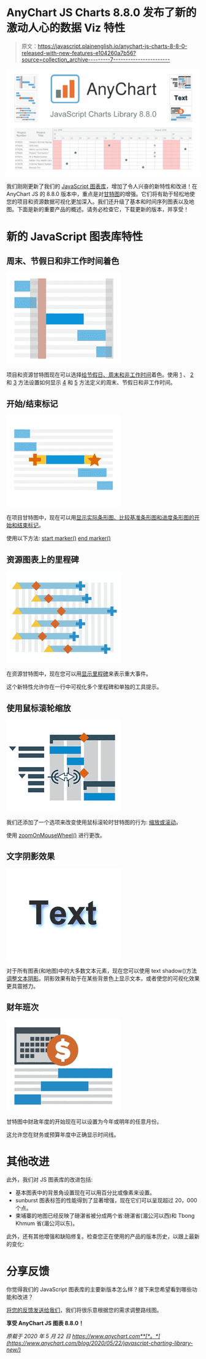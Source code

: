 # AnyChart JS Charts 8.8.0 发布了新的激动人心的数据 Viz 特性

> 原文：<https://javascript.plainenglish.io/anychart-js-charts-8-8-0-released-with-new-features-e104260a7b56?source=collection_archive---------7----------------------->

![](img/123bb7af7d3a08dd76375b0dab365433.png)

我们刚刚更新了我们的 [JavaScript 图表库](https://www.anychart.com)，增加了令人兴奋的新特性和改进！在 AnyChart JS 的 8.8.0 版本中，重点是对[甘特图](https://www.anychart.com/products/anygantt/overview/)的增强。它们将有助于轻松地使您的项目和资源数据可视化更加深入。我们还升级了基本和时间序列图表以及地图。下面是新的重要产品的概述。请务必检查它，下载更新的版本，并享受！

# 新的 JavaScript 图表库特性

## **周末、节假日和非工作时间着色**

![](img/8067191935cd8fbabb82b4ea47e02cd6.png)

项目和资源甘特图现在可以选择[给节假日、周末和非工作时间](https://www.anychart.com/products/anygantt/gallery/Gantt_General_Features/Milestones_Preview_Marker_Type.php)着色。使用 [1](https://api.anychart.com/anychart.core.ui.Timeline#weekendsFill) 、 [2](https://api.anychart.com/anychart.core.ui.Timeline#holidaysFill) 和 [3](https://api.anychart.com/anychart.core.ui.Timeline#workingFill) 方法设置如何显示 [4](https://api.anychart.com/anychart.core.gantt.Calendar#holidays) 和 [5](https://api.anychart.com/anychart.core.gantt.Calendar#schedule) 方法定义的周末、节假日和非工作时间。

## **开始/结束标记**

![](img/5b81a0c7142e52c36fa801ae4f2736f4.png)

在项目甘特图中，现在可以用[显示实际条形图、比较基准条形图和进度条形图的开始和结束标记](http://anychart.stg/products/anygantt/gallery/Gantt_General_Features/Start_and_End_Markers.php)。

使用以下方法:
[start marker()](https://api.anychart.com/?entry=startMarker)
[end marker()](https://api.anychart.com/?entry=endMarker)

## **资源图表上的里程碑**

![](img/3943f0df6936a610c9be1363835931f1.png)

在资源甘特图中，现在您可以用[显示里程碑](http://anychart.stg/products/anygantt/gallery/Gantt_General_Features/Milestones_on_Resource_Chart.php)来表示重大事件。

这个新特性允许你在一行中可视化多个里程碑和单独的工具提示。

## **使用鼠标滚轮缩放**

![](img/0e22899f9e2bc862e29e29caca44aa14.png)

我们还添加了一个选项来改变使用鼠标滚轮时甘特图的行为:
[缩放或滚动](http://anychart.stg/products/anygantt/gallery/Gantt_General_Features/Start_and_End_Markers.php)。

使用 [zoomOnMouseWheel()](https://api.anychart.com/anychart.core.ui.Timeline#zoomOnMouseWheel) 进行更改。

## **文字阴影效果**

![](img/74ef02632f66341886c4cb64c13450ef.png)

对于所有图表(和地图)中的大多数文本元素，现在您可以使用 text shadow()方法[调整文本阴影](http://anychart.stg/products/anygantt/gallery/Gantt_General_Features/Resource_Gantt_Chart_with_Adaptive_Labels_Format.php)。阴影效果有助于在某些背景色上显示文本，或者使您的可视化效果更具震撼力。

## **财年班次**

![](img/72be0fa612f4371d695d8ed3812bb41a.png)

甘特图中财政年度的开始现在可以设置为今年或明年的任意月份。

这允许您在财务或预算年度中正确显示时间线。

# 其他改进

此外，我们对 JS 图表库的改进包括:

*   基本图表中的背景角设置现在可以用百分比或像素来设置。
*   sunburst 图表标签的性能得到了显著增强，现在它们可以呈现超过 20，000 个点。
*   柬埔寨的地图已经反映了磅湛省被分成两个省:磅湛省(湄公河以西)和 Tbong Khmum 省(湄公河以东)。

此外，还有其他增强和缺陷修复。检查您正在使用的产品的版本历史，以跟上最新的变化:

# 分享反馈

你觉得我们的 JavaScript 图表库的主要新版本怎么样？接下来您希望看到哪些功能和改进？

[将您的反馈发送给我们](https://www.anychart.com/support/)，我们将很乐意根据您的需求调整路线图。

**享受 AnyChart JS 图表 8.8.0！**

*原载于 2020 年 5 月 22 日 https://www.anychart.com**[*。*](https://www.anychart.com/blog/2020/05/22/javascript-charting-library-new/)*